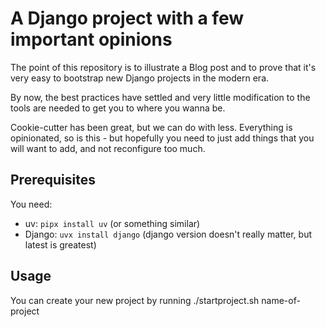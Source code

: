 # A Django project with a few important opinions

The point of this repository is to illustrate a Blog post and to prove that it's very easy to bootstrap new Django projects in the modern era.

By now, the best practices have settled and very little modification to the tools are needed to get you to where you wanna be.

Cookie-cutter has been great, but we can do with less. Everything is opinionated, so is this - but hopefully you need to just add things that you will want to add, and not reconfigure too much.

## Prerequisites

You need:

* uv: `pipx install uv` (or something similar)
* Django: `uvx install django` (django version doesn't really matter, but latest is greatest)

## Usage

You can create your new project by running ./startproject.sh name-of-project
